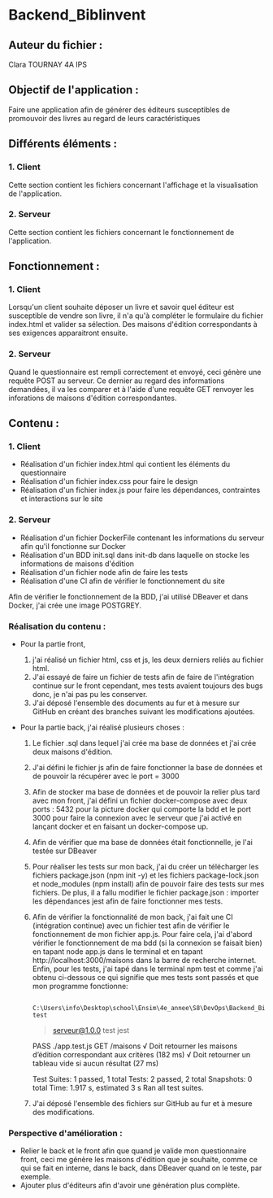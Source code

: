 # Backend_Biblinvent

## Auteur du fichier : 
Clara TOURNAY 4A IPS 

## Objectif de l'application :
Faire une application afin de générer des éditeurs susceptibles de promouvoir des livres au regard de leurs caractéristiques

## Différents éléments :
### 1. Client 
Cette section contient les fichiers concernant l'affichage et la visualisation de l'application. 
### 2. Serveur
Cette section contient les fichiers concernant le fonctionnement de l'application. 

## Fonctionnement :
### 1. Client
Lorsqu'un client souhaite déposer un livre et savoir quel éditeur est susceptible de vendre son livre, il n'a qu'à compléter le formulaire du fichier index.html et valider sa sélection. 
Des maisons d'édition correspondants à ses exigences apparaitront ensuite. 

### 2. Serveur 
Quand le questionnaire est rempli correctement et envoyé, ceci génère une requête POST au serveur. Ce dernier au regard des informations demandées, il va les comparer et à l'aide d'une requête GET renvoyer les inforations de maisons d'édition correspondantes. 

## Contenu :
### 1. Client 
- Réalisation d'un fichier index.html qui contient les éléments du questionnaire
- Réalisation d'un fichier index.css pour faire le design
- Réalisation d'un fichier index.js pour faire les dépendances, contraintes et interactions sur le site

### 2. Serveur 
- Réalisation d'un fichier DockerFile contenant les informations du serveur afin qu'il fonctionne sur Docker
- Réalisation d'un BDD init.sql dans init-db dans laquelle on stocke les informations de maisons d'édition
- Réalisation d'un fichier node afin de faire les tests
- Réalisation d'une CI afin de vérifier le fonctionnement du site 

Afin de vérifier le fonctionnement de la BDD, j'ai utilisé DBeaver et dans Docker, j'ai crée une image POSTGREY. 

### Réalisation du contenu : 
- Pour la partie front, 
    1. j'ai réalisé un fichier html, css et js, les deux derniers reliés au fichier html. 
    2. J'ai essayé de faire un fichier de tests afin de faire de l'intégration continue sur le front cependant, mes tests avaient toujours des bugs donc, je n'ai pas pu les conserver.
    3. J'ai déposé l'ensemble des documents au fur et à mesure sur GitHub en créant des branches suivant les modifications ajoutées. 

- Pour la partie back, j'ai réalisé plusieurs choses : 
    1. Le fichier .sql dans lequel j'ai crée ma base de données et j'ai crée deux maisons d'édition. 
    2. J'ai défini le fichier js afin de faire fonctionner la base de données et de pouvoir la récupérer avec le port = 3000
    3. Afin de stocker ma base de données et de pouvoir la relier plus tard avec mon front, j'ai défini un fichier docker-compose avec deux ports : 5432 pour la picture docker qui comporte la bdd et le port 3000 pour faire la connexion avec le serveur que j'ai activé en lançant docker et en faisant un docker-compose up. 
    4. Afin de vérifier que ma base de données était fonctionnelle, je l'ai testée sur DBeaver
    5. Pour réaliser les tests sur mon back, j'ai du créer un télécharger les fichiers package.json (npm init -y) et les fichiers package-lock.json et node_modules (npm install) afin de pouvoir faire des tests sur mes fichiers. De plus, il a fallu modifier le fichier package.json : importer les dépendances jest afin de faire fonctionner mes tests. 
    6. Afin de vérifier la fonctionnalité de mon back, j'ai fait une CI (intégration continue) avec un fichier test afin de vérifier le fonctionnement de mon fichier app.js. Pour faire cela, j'ai d'abord vérifier le fonctionnement de ma bdd (si la connexion se faisait bien) en tapant node app.js dans le terminal et en tapant http://localhost:3000/maisons dans la barre de recherche internet. Enfin, pour les tests, j'ai tapé dans le terminal npm test et comme j'ai obtenu ci-dessous ce qui signifie que mes tests sont passés et que mon programme fonctionne: 

            C:\Users\info\Desktop\school\Ensim\4e_annee\S8\DevOps\Backend_Biblinvent\serveur>npm test

        > serveur@1.0.0 test
        > jest

        PASS  ./app.test.js
        GET /maisons
            √ Doit retourner les maisons d’édition correspondant aux critères (182 ms)
            √ Doit retourner un tableau vide si aucun résultat (27 ms)

        Test Suites: 1 passed, 1 total
        Tests:       2 passed, 2 total
        Snapshots:   0 total
        Time:        1.917 s, estimated 3 s
        Ran all test suites.

    7. J'ai déposé l'ensemble des fichiers sur GitHub au fur et à mesure des modifications. 

### Perspective d'amélioration : 
- Relier le back et le front afin que quand je valide mon questionnaire front, ceci me génère les maisons d'édition que je souhaite, comme ce qui se fait en interne, dans le back, dans DBeaver quand on le teste, par exemple. 
- Ajouter plus d'éditeurs afin d'avoir une génération plus complète. 

